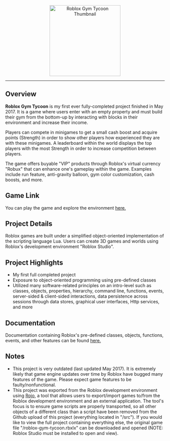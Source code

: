 <div align="center">
    <img src="https://t7.rbxcdn.com/18ce8e64919e5b213a38e67f9bc18516" alt="Roblox Gym Tycoon Thumbnail" height="224">
</div>

<hr />

## Overview

**Roblox Gym Tycoon** is my first ever fully-completed project finished in May 2017. It is a game where users enter with an empty property and must build their gym from the bottom-up by interacting with blocks in their environment and increase their income.

Players can compete in minigames to get a small cash boost and acquire points (Strength) in order to show other players how experienced they are with these minigames. A leaderboard within the world displays the top players with the most Strength in order to increase competition between players.

The game offers buyable "VIP" products through Roblox's virtual currency "Robux" that can enhance one's gameplay within the game. Examples include run feature, anti-gravity balloon, gym color customization, cash boosts, and more.

## Game Link

You can play the game and explore the environment [here.](https://www.roblox.com/games/184053049)

## Project Details

Roblox games are built under a simplified object-oriented implementation of the scripting language Lua. Users can create 3D games and worlds using Roblox's development environment "Roblox Studio".

## Project Highlights

* My first full completed project
* Exposure to object-oriented programming using pre-defined classes
* Utilized many software-related principles on an intro-level such as classes, objects, properties, hierarchy, command line, functions, events, server-sided & client-sided interactions, data persistence across sessions through data stores, graphical user interfaces, Http services, and more

## Documentation
Documentation containing Roblox's pre-defined classes, objects, functions, events, and other features can be found [here.](https://developer.roblox.com)

## Notes
* This project is very outdated (last updated May 2017). It is extremely likely that game engine updates over time by Roblox have bugged many features of the game. Please expect game features to be faulty/nonfunctional.
* This project was exported from the Roblox development environment using [Rojo](https://rojo.space/), a tool that allows users to export/import games to/from the Roblox development environment and an external application. The tool's focus is to ensure game scripts are properly transported, so all other objects of a different class than a script have been removed from the Github upload of this project (everything located in "/src"). If you would like to view the full project containing everything else, the original game file "/roblox-gym-tycoon.rbxlx" can be downloaded and opened (NOTE: Roblox Studio must be installed to open and view).
